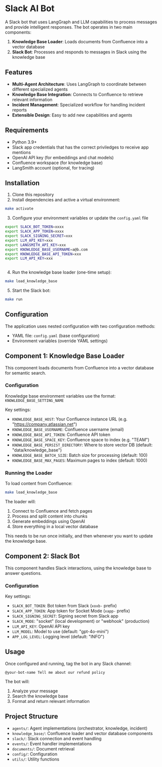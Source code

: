 # Slack AI Bot

A Slack bot that uses LangGraph and LLM capabilities to process messages and provide intelligent responses. The bot operates in two main components:

1. **Knowledge Base Loader**: Loads documents from Confluence into a vector database
2. **Slack Bot**: Processes and responds to messages in Slack using the knowledge base

## Features

- **Multi-Agent Architecture**: Uses LangGraph to coordinate between different specialized agents
- **Knowledge Base Integration**: Connects to Confluence to retrieve relevant information
- **Incident Management**: Specialized workflow for handling incident reports
- **Extensible Design**: Easy to add new capabilities and agents

## Requirements

- Python 3.9+
- Slack app credentials that has the correct priviledges to receive app mentions
- OpenAI API key (for embeddings and chat models)
- Confluence workspace (for knowledge base)
- LangSmith account (optional, for tracing)

## Installation

1. Clone this repository
2. Install dependencies and active a virtual environment:
```bash
make activate
```
3. Configure your environment variables or update the `config.yaml` file
```bash
export SLACK_BOT_TOKEN=xxxx
export SLACK_APP_TOKEN=xxxx
export SLACK_SIGNING_SECRET=xxx
export LLM_API_KEY=xxx
export LANGSMITH_API_KEY=xxx
export KNOWLEDGE_BASE_USERNAME=a@b.com
export KNOWLEDGE_BASE_API_TOKEN=xxx
export LLM_API_KEY=xxx
 
```
4. Run the knowledge base loader (one-time setup):
```bash
make load_knowledge_base

```
5. Start the Slack bot:
```bash
make run
```

## Configuration

The application uses nested configuration with two configuration methods:
- YAML file: `config.yaml` (base configuration)
- Environment variables (override YAML settings)

## Component 1: Knowledge Base Loader

This component loads documents from Confluence into a vector database for semantic search.

### Configuration

Knowledge base environment variables use the format: `KNOWLEDGE_BASE_SETTING_NAME`

Key settings:
- `KNOWLEDGE_BASE_HOST`: Your Confluence instance URL (e.g. "https://company.atlassian.net")
- `KNOWLEDGE_BASE_USERNAME`: Confluence username (email)
- `KNOWLEDGE_BASE_API_TOKEN`: Confluence API token
- `KNOWLEDGE_BASE_SPACE_KEY`: Confluence space to index (e.g. "TEAM")
- `KNOWLEDGE_BASE_PERSIST_DIRECTORY`: Where to store vector DB (default: "data/knowledge_base")
- `KNOWLEDGE_BASE_BATCH_SIZE`: Batch size for processing (default: 100)
- `KNOWLEDGE_BASE_MAX_PAGES`: Maximum pages to index (default: 1000)

### Running the Loader

To load content from Confluence:

```bash
make load_knowledge_base
```

The loader will:
1. Connect to Confluence and fetch pages
2. Process and split content into chunks
3. Generate embeddings using OpenAI
4. Store everything in a local vector database

This needs to be run once initially, and then whenever you want to update the knowledge base.

## Component 2: Slack Bot

This component handles Slack interactions, using the knowledge base to answer questions.

### Configuration

Key settings:
- `SLACK_BOT_TOKEN`: Bot token from Slack (`xoxb-` prefix)
- `SLACK_APP_TOKEN`: App token for Socket Mode (`xapp-` prefix)
- `SLACK_SIGNING_SECRET`: Signing secret from Slack app
- `SLACK_MODE`: "socket" (local development) or "webhook" (production)
- `LLM_API_KEY`: OpenAI API key
- `LLM_MODEL`: Model to use (default: "gpt-4o-mini")
- `APP_LOG_LEVEL`: Logging level (default: "INFO")

## Usage

Once configured and running, tag the bot in any Slack channel:

```
@your-bot-name Tell me about our refund policy
```

The bot will:
1. Analyze your message
2. Search the knowledge base
3. Format and return relevant information

## Project Structure

- `agents/`: Agent implementations (orchestrator, knowledge, incident)
- `knowledge_base/`: Confluence loader and vector database components
- `slack/`: Slack connection and event handling
- `events/`: Event handler implementations
- `documents/`: Document retrieval
- `config/`: Configuration
- `utils/`: Utility functions 